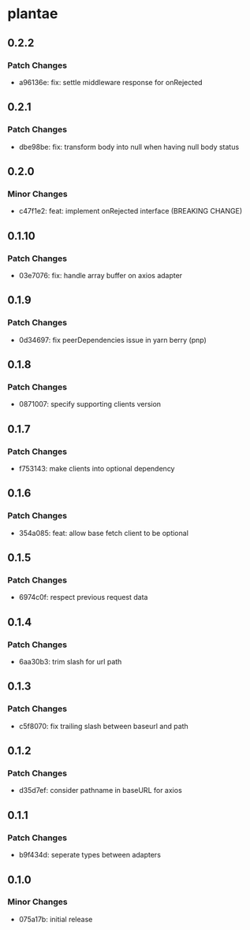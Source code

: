 # plantae

## 0.2.2

### Patch Changes

- a96136e: fix: settle middleware response for onRejected

## 0.2.1

### Patch Changes

- dbe98be: fix: transform body into null when having null body status

## 0.2.0

### Minor Changes

- c47f1e2: feat: implement onRejected interface (BREAKING CHANGE)

## 0.1.10

### Patch Changes

- 03e7076: fix: handle array buffer on axios adapter

## 0.1.9

### Patch Changes

- 0d34697: fix peerDependencies issue in yarn berry (pnp)

## 0.1.8

### Patch Changes

- 0871007: specify supporting clients version

## 0.1.7

### Patch Changes

- f753143: make clients into optional dependency

## 0.1.6

### Patch Changes

- 354a085: feat: allow base fetch client to be optional

## 0.1.5

### Patch Changes

- 6974c0f: respect previous request data

## 0.1.4

### Patch Changes

- 6aa30b3: trim slash for url path

## 0.1.3

### Patch Changes

- c5f8070: fix trailing slash between baseurl and path

## 0.1.2

### Patch Changes

- d35d7ef: consider pathname in baseURL for axios

## 0.1.1

### Patch Changes

- b9f434d: seperate types between adapters

## 0.1.0

### Minor Changes

- 075a17b: initial release
